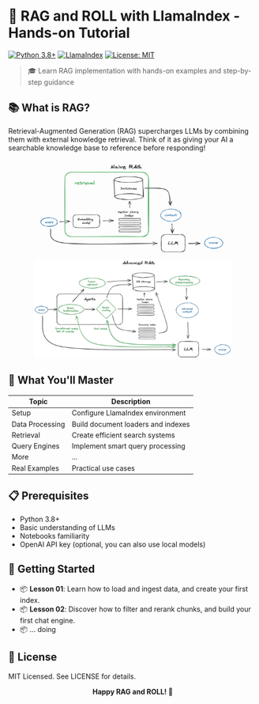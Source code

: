 # 🎸 RAG and ROLL with LlamaIndex - Hands-on Tutorial

[![Python 3.8+](https://img.shields.io/badge/python-3.8+-blue.svg)](https://www.python.org/downloads/)
[![LlamaIndex](https://img.shields.io/badge/LlamaIndex-Latest-green.svg)](https://github.com/jerryjliu/llama_index)
[![License: MIT](https://img.shields.io/badge/License-MIT-yellow.svg)](https://opensource.org/licenses/MIT)

> 🎓 Learn RAG implementation with hands-on examples and step-by-step guidance

## 📚 What is RAG?

Retrieval-Augmented Generation (RAG) supercharges LLMs by combining them with external knowledge retrieval. Think of it as giving your AI a searchable knowledge base to reference before responding!

<p align="center">
    <img style="width:400px;height:200px" src="img/base_rag.png"/>
    <img style="width:400px;height:200px" src="img/advance_rag.png"/>
</p>

## 🎯 What You'll Master

| Topic           | Description                        |
| --------------- | ---------------------------------- |
| Setup           | Configure LlamaIndex environment   |
| Data Processing | Build document loaders and indexes |
| Retrieval       | Create efficient search systems    |
| Query Engines   | Implement smart query processing   |
| More            | ...                                |
| Real Examples   | Practical use cases                |

## 📋 Prerequisites

-   Python 3.8+
-   Basic understanding of LLMs
-   Notebooks familiarity
-   OpenAI API key (optional, you can also use local models)

## 🚀 Getting Started

-   📦 **Lesson 01**: Learn how to load and ingest data, and create your first index.
-   📦 **Lesson 02**: Discover how to filter and rerank chunks, and build your first chat engine.
-   📦 ... doing

## 📄 License

MIT Licensed. See LICENSE for details.

<p align="center"> 
    <strong>Happy RAG and ROLL! 🎸</strong>
</p>
